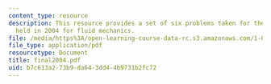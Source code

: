 ```yaml
---
content_type: resource
description: This resource provides a set of six problems taken for the final exam
  held in 2004 for fluid mechanics.
file: /media/https%3A/open-learning-course-data-rc.s3.amazonaws.com/1-060-engineering-mechanics-ii-spring-2006/b7c613a273b9da643dd44b9731b2fc72_final2004.pdf
file_type: application/pdf
resourcetype: Document
title: final2004.pdf
uid: b7c613a2-73b9-da64-3dd4-4b9731b2fc72
---
```

